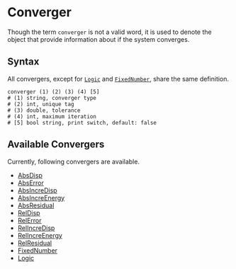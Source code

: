 # Converger

Though the term `converger` is not a valid word, it is used to denote the object that provide information about if the
system converges.

## Syntax

All convergers, except for [`Logic`](Other/Logic.md) and [`FixedNumber`](Other/FixedNumber.md), share the same definition.

```
converger (1) (2) (3) (4) [5]
# (1) string, converger type
# (2) int, unique tag
# (3) double, tolerance
# (4) int, maximum iteration
# [5] bool string, print switch, default: false
```

## Available Convergers

Currently, following convergers are available.

* [AbsDisp](Absolute/AbsDisp.md)
* [AbsError](Absolute/AbsError.md)
* [AbsIncreDisp](Absolute/AbsIncreDisp.md)
* [AbsIncreEnergy](Absolute/AbsIncreEnergy.md)
* [AbsResidual](Absolute/AbsResidual.md)
* [RelDisp](Relative/RelDisp.md)
* [RelError](Relative/RelError.md)
* [RelIncreDisp](Relative/RelIncreDisp.md)
* [RelIncreEnergy](Relative/RelIncreEnergy.md)
* [RelResidual](Relative/RelResidual.md)
* [FixedNumber](Other/FixedNumber.md)
* [Logic](Other/Logic.md)
